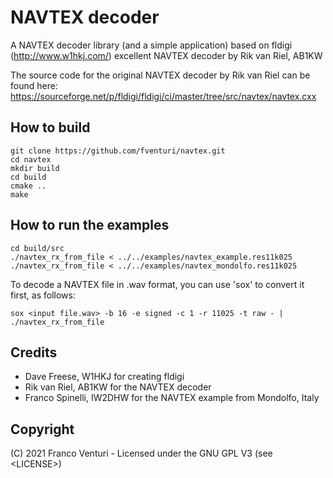# NAVTEX decoder

A NAVTEX decoder library (and a simple application) based on fldigi (http://www.w1hkj.com/) excellent NAVTEX decoder by Rik van Riel, AB1KW

The source code for the original NAVTEX decoder by Rik van Riel can be found here: https://sourceforge.net/p/fldigi/fldigi/ci/master/tree/src/navtex/navtex.cxx


## How to build

```
git clone https://github.com/fventuri/navtex.git
cd navtex
mkdir build
cd build
cmake ..
make
```


## How to run the examples

```
cd build/src
./navtex_rx_from_file < ../../examples/navtex_example.res11k025
./navtex_rx_from_file < ../../examples/navtex_mondolfo.res11k025
```

To decode a NAVTEX file in .wav format, you can use 'sox' to convert it first, as follows:

```
sox <input file.wav> -b 16 -e signed -c 1 -r 11025 -t raw - | ./navtex_rx_from_file
```


## Credits

- Dave Freese, W1HKJ for creating fldigi
- Rik van Riel, AB1KW for the NAVTEX decoder
- Franco Spinelli, IW2DHW for the NAVTEX example from Mondolfo, Italy


## Copyright

(C) 2021 Franco Venturi - Licensed under the GNU GPL V3 (see &lt;LICENSE&gt;)
